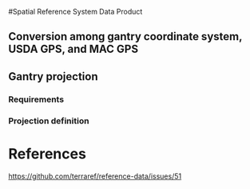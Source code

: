 #Spatial Reference System Data Product
## Conversion among gantry coordinate system, USDA GPS, and MAC GPS

## Gantry projection
### Requirements
### Projection definition

# References
https://github.com/terraref/reference-data/issues/51
